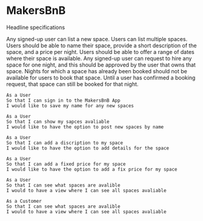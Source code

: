 # MakersBnB
Headline specifications

Any signed-up user can list a new space.
Users can list multiple spaces.
Users should be able to name their space, provide a short description of the space, and a price per night.
Users should be able to offer a range of dates where their space is available.
Any signed-up user can request to hire any space for one night, and this should be approved by the user that owns that space.
Nights for which a space has already been booked should not be available for users to book that space.
Until a user has confirmed a booking request, that space can still be booked for that night.


```
As a User
So that I can sign in to the MakersBnB App
I would like to save my name for any new spaces 
```

```
As a User
So that I can show my sapces avaliable 
I would like to have the option to post new spaces by name 
```

```
As a User
So that I can add a discription to my space 
I would like to have the option to add details for the space 
```

```
As a User
So that I can add a fixed price for my space 
I would like to have the option to add a fix price for my space 
```

```
As a User 
So that I can see what spaces are avalible 
I would to have a view where I can see all spaces avaliable
```

```
As a Customer 
So that I can see what spaces are avalible 
I would to have a view where I can see all spaces avaliable
```
